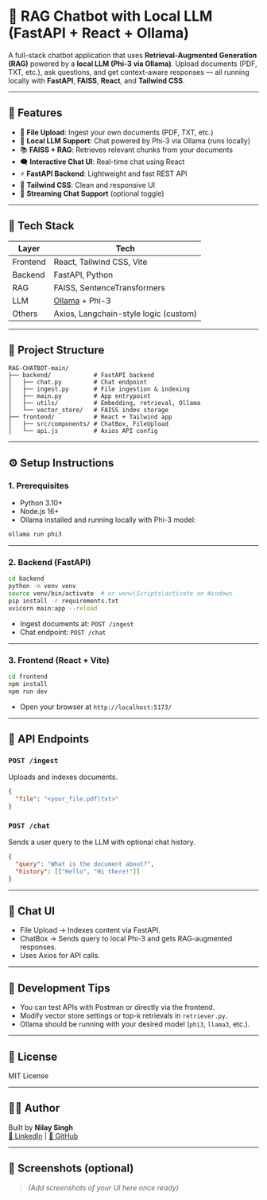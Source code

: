 # 🧠 RAG Chatbot with Local LLM (FastAPI + React + Ollama)

A full-stack chatbot application that uses **Retrieval-Augmented Generation (RAG)** powered by a **local LLM (Phi-3 via Ollama)**. Upload documents (PDF, TXT, etc.), ask questions, and get context-aware responses — all running locally with **FastAPI**, **FAISS**, **React**, and **Tailwind CSS**.

---

## 🚀 Features

- 📄 **File Upload**: Ingest your own documents (PDF, TXT, etc.)
- 🧠 **Local LLM Support**: Chat powered by Phi-3 via Ollama (runs locally)
- 📚 **FAISS + RAG**: Retrieves relevant chunks from your documents
- 🗨️ **Interactive Chat UI**: Real-time chat using React
- ⚡ **FastAPI Backend**: Lightweight and fast REST API
- 🎨 **Tailwind CSS**: Clean and responsive UI
- 🔌 **Streaming Chat Support** (optional toggle)

---

## 🧱 Tech Stack

| Layer     | Tech                                  |
|-----------|---------------------------------------|
| Frontend  | React, Tailwind CSS, Vite             |
| Backend   | FastAPI, Python                       |
| RAG       | FAISS, SentenceTransformers           |
| LLM       | [Ollama](https://ollama.com/) + Phi-3 |
| Others    | Axios, Langchain-style logic (custom) |

---

## 📂 Project Structure

```
RAG-CHATBOT-main/
├── backend/            # FastAPI backend
│   ├── chat.py         # Chat endpoint
│   ├── ingest.py       # File ingestion & indexing
│   ├── main.py         # App entrypoint
│   ├── utils/          # Embedding, retrieval, Ollama
│   └── vector_store/   # FAISS index storage
├── frontend/           # React + Tailwind app
│   ├── src/components/ # ChatBox, FileUpload
│   └── api.js          # Axios API config
```

---

## ⚙️ Setup Instructions

### 1. Prerequisites

- Python 3.10+
- Node.js 16+
- Ollama installed and running locally with Phi-3 model:

```bash
ollama run phi3
```

---

### 2. Backend (FastAPI)

```bash
cd backend
python -m venv venv
source venv/bin/activate  # or venv\Scripts\activate on Windows
pip install -r requirements.txt
uvicorn main:app --reload
```

- Ingest documents at: `POST /ingest`
- Chat endpoint: `POST /chat`

---

### 3. Frontend (React + Vite)

```bash
cd frontend
npm install
npm run dev
```

- Open your browser at `http://localhost:5173/`

---

## 📡 API Endpoints

### `POST /ingest`
Uploads and indexes documents.
```json
{
  "file": "<your_file.pdf|txt>"
}
```

### `POST /chat`
Sends a user query to the LLM with optional chat history.
```json
{
  "query": "What is the document about?",
  "history": [["Hello", "Hi there!"]]
}
```

---

## 💬 Chat UI

- File Upload → Indexes content via FastAPI.
- ChatBox → Sends query to local Phi-3 and gets RAG-augmented responses.
- Uses Axios for API calls.

---

## 🧪 Development Tips

- You can test APIs with Postman or directly via the frontend.
- Modify vector store settings or top-k retrievals in `retriever.py`.
- Ollama should be running with your desired model (`phi3`, `llama3`, etc.).

---

## 📝 License

MIT License

---

## 🙋‍♂️ Author

Built by **Nilay Singh**  
[🔗 LinkedIn](https://www.linkedin.com) | [🐙 GitHub](https://github.com)

---

## 📸 Screenshots (optional)

> *(Add screenshots of your UI here once ready)*